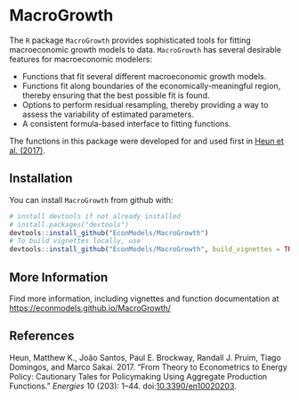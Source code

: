 
MacroGrowth
===========

The `R` package `MacroGrowth` provides sophisticated tools for fitting macroeconomic growth models to data. `MacroGrowth` has several desirable features for macroeconomic modelers:

-   Functions that fit several different macroeconomic growth models.
-   Functions fit along boundaries of the economically-meaningful region, thereby ensuring that the best possible fit is found.
-   Options to perform residual resampling, thereby providing a way to assess the variability of estimated parameters.
-   A consistent formula-based interface to fitting functions.

The functions in this package were developed for and used first in [Heun et al. (2017)](https://doi.org/10.3390/en10020203).

Installation
------------

You can install `MacroGrowth` from github with:

``` r
# install devtools if not already installed
# install.packages("devtools")
devtools::install_github("EconModels/MacroGrowth")
# To build vignettes locally, use
devtools::install_github("EconModels/MacroGrowth", build_vignettes = TRUE)
```

More Information
----------------

Find more information, including vignettes and function documentation at <https://econmodels.github.io/MacroGrowth/>

References
----------

Heun, Matthew K., João Santos, Paul E. Brockway, Randall J. Pruim, Tiago Domingos, and Marco Sakai. 2017. “From Theory to Econometrics to Energy Policy: Cautionary Tales for Policymaking Using Aggregate Production Functions.” *Energies* 10 (203): 1–44. doi:[10.3390/en10020203](https://doi.org/10.3390/en10020203).
